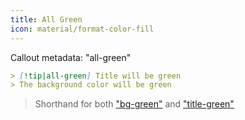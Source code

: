 ```yaml
---
title: All Green
icon: material/format-color-fill
---
```


Callout metadata: "all-green"

```md
> [!tip|all-green] Title will be green
> The background color will be green
```

> Shorthand for both ["bg-green"](../bg-styling/page-7.md) and ["title-green"](../title-styling/page-7.md)